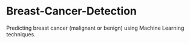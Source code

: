 # Breast-Cancer-Detection
Predicting breast cancer (malignant or benign) using Machine Learning techniques.
